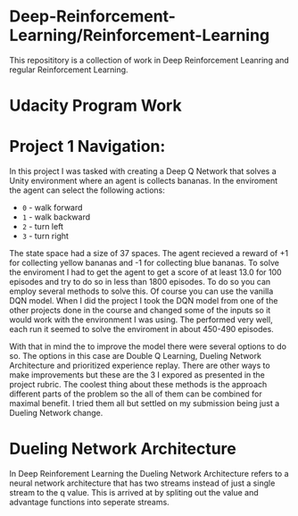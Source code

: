 # Deep-Reinforcement-Learning/Reinforcement-Learning

This reposititory is a collection of work in Deep Reinforcement Leanring and regular Reinforcement Learning. 


# Udacity Program Work



# Project 1 Navigation:

In this project I was tasked with creating a Deep Q Network that solves a Unity environment where an agent is collects bananas. In the enviroment the agent can select the following actions:
- `0` - walk forward 
- `1` - walk backward
- `2` - turn left
- `3` - turn right

The state space had a size of 37 spaces. The agent recieved a reward of +1 for collecting yellow bananas and -1 for collecting blue bananas. To solve the enviroment I had to get the agent to get a score of at least 13.0 for 100 episodes and try to do so in less than 1800 episodes. To do so you can employ several methods to solve this. Of course you can use the vanilla DQN model. When I did the project I took the DQN model from one of the other projects done in the course and changed some of the inputs so it would work with the environment I was using. The performed very well, each run it seemed to solve the enviroment in about 450-490 episodes. 

With that in mind the to improve the model there were several options to do so. The options in this case are Double Q Learning, Dueling Network Architecture and prioritized experience replay. There are other ways to make improvements but these are the 3 I expored as presented in the project rubric. The coolest thing about these methods is the approach different parts of the problem so the all of them can be combined for maximal benefit. I tried them all but settled on my submission being just a Dueling Network change.

# Dueling Network Architecture

In Deep Reinforement Learning the Dueling Network Architecture refers to a neural network architecture that has two streams instead of just a single stream to the q value. This is arrived at by spliting out the value and advantage functions into seperate streams. 

